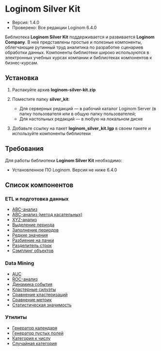 # Loginom Silver Kit

* Версия: 1.4.0
* Проверено: Все редакции Loginom 6.4.0

Библиотека **Loginom Silver Kit** поддерживается и развивается **Loginom Company**. В ней представлены простые и полезные компоненты, облегчающие рутинный труд аналитика по разработке сценариев обработки данных. Компоненты библиотеки широко используются в электронных учебных курсах  компании и библиотеках компонентов к бизнес-курсам.

## Установка

1. Распакуйте архив **loginom-silver-kit.zip**

2. Поместите папку **silver_kit**:
   * Для серверных редакций — в рабочий каталог Loginom Server (в папку пользователя или в общую папку пользователей;
   * Для настольных редакций — в любую на локальном диске

3. Добавьте ссылку на пакет **loginom_silver_kit.lgp** в своем пакете и используйте компоненты библиотеки

## Требования

Для работы библиотеки **Loginom Silver Kit** необходимо:

* Установленное ПО Loginom. Версия не ниже 6.4.0

## Список компонентов

### ETL и подготовка данных

* [ABC-анализ](./docs/abc-analysis.md)
* [ABC-анализ (метод касательных)](./docs/abc-analysis-method-of-tangents.md)
* [XYZ-анализ](./docs/xyz-analysis.md)
* [Выделение периода](./docs/period-selection.md)
* [Заполнение периодов](./docs/filling-in-periods.md)
* [Редкие значения](./docs/rare-values.md)
* [Разбиение на пачки](./docs/fragmentation.md)
* [Разделитель строк](./docs/cell-splitter.md)
* [Сэмплинг объектов](./docs/objects-sampling.md)

### Data Mining

* [AUC](./docs/auc.md)
* [ROC-анализ](./docs/roc.md)
* [Динамика события](./docs/dynamics-of-events.md)
* [Кластерные силуэты](./docs/cluster-silhouettes.md)
* [Сравнение кластеризаций](./docs/comparison-of-clustering.md)
* [Сравнение метрик](./docs/comparison-of-metrics.md)
* [Статистическая значимость](./docs/statistical-significance.md)

### Утилиты

* [Генератор календаря](./docs/calendar-generator.md)
* [Генератор пустых полей](./docs/empty-filds-generator.md)
* [Категория к числу](./docs/category-to-number.md)
* [Случайная категория](./docs/random-category.md)
